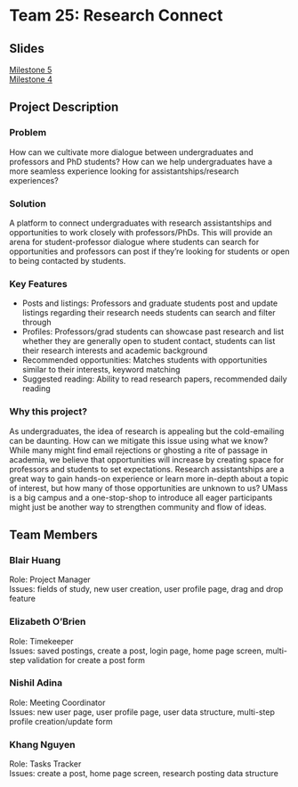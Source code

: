 ﻿# Team 25: Research Connect
## Slides
[Milestone 5](https://docs.google.com/presentation/d/1OlBOJ9-sP_x-JOfePhgwUFvVw8XBChhxRksLWmSPO9Q/edit?usp=sharing)\
[Milestone 4](https://docs.google.com/presentation/d/16nZfw48o_uI1C_hrMXpN-gYvfu1tI0B_KnUVseFKxoU/edit?usp=sharing)

## Project Description

### Problem
How can we cultivate more dialogue between undergraduates and professors and PhD students? How can we help undergraduates have a more seamless experience looking for assistantships/research experiences? 

### Solution
A platform to connect undergraduates with research assistantships and opportunities to work closely with professors/PhDs.  This will provide an arena for student-professor dialogue where students can search for opportunities and professors can post if they’re looking for students or open to being contacted by students.


### Key Features
- Posts and listings: Professors and graduate students post and update listings regarding their research needs students can search and filter through 
- Profiles: Professors/grad students can showcase past research and list whether they are generally open to student contact, students can list their research interests and academic background 
- Recommended opportunities: Matches students with opportunities similar to their interests, keyword matching 
- Suggested reading: Ability to read research papers, recommended daily reading

### Why this project?
As undergraduates, the idea of research is appealing but the cold-emailing can be daunting. How can we mitigate this issue using what we know? While many might find email rejections or ghosting a rite of passage in academia, we believe that opportunities will increase by creating space for professors and students to set expectations. Research assistantships are a great way to gain hands-on experience or learn more in-depth about a topic of interest, but how many of those opportunities are unknown to us? UMass is a big campus and a one-stop-shop to introduce all eager participants might just be another way to strengthen community and flow of ideas.

## Team Members

### Blair Huang
Role: Project Manager\
Issues: fields of study, new user creation, user profile page, drag and drop feature

### Elizabeth O’Brien
Role: Timekeeper\
Issues: saved postings, create a post, login page, home page screen, multi-step validation for create a post form 

### Nishil Adina
Role: Meeting Coordinator\
Issues: new user page, user profile page, user data structure, multi-step profile creation/update form

### Khang Nguyen
Role: Tasks Tracker\
Issues: create a post, home page screen, research posting data structure
